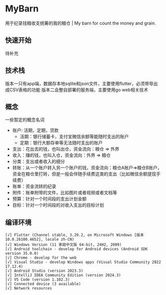# MyBarn

用于纪录钱粮收支统筹的我的粮仓
|
My barn for count the money and grain.

## 快速开始

待补充

## 技术栈
版本一只有app端，数据存本地sqlite和json文件，主要使用flutter，必须带导出成CSV表格的功能
版本二会整自部署的服务端，主要使用go web相关技术

## 概念
一些暂定的概念名词
- 账户: 活期，定期，贷款
  - 活期：银行储蓄卡，支付宝微信余额等能随时支出的账户
  - 定期：银行大额存单等无法随时支出的账户
- 支出：花出去的钱，也叫出仓，资金流向：粮仓 => 外界
- 收入：赚的钱，也叫入仓，资金流向：外界 => 粮仓
- 分类：支出或者收入的细分
- 转账：从一个账户转入另一个账户的钱，资金流向：粮仓A账户=>粮仓B账户，资金在粮仓里打转，但是一般会伴随手续费这类的支出（比如微信余额提现手续费）
- 账单：资金流转的纪录
- 附件：账单附带的文件，比如图片或者视频或者文档等
- 预算：针对一个时间段的支出计划金额
- 目标：针对一个时间段的对收入支出的目标计划



## 编译环境
```text
[√] Flutter (Channel stable, 3.29.2, on Microsoft Windows [版本 10.0.26100.4652], locale zh-CN)
[√] Windows Version (11 家庭中文版 64-bit, 24H2, 2009)
[√] Android toolchain - develop for Android devices (Android SDK version 35.0.0)
[√] Chrome - develop for the web
[√] Visual Studio - develop Windows apps (Visual Studio Community 2022 17.12.4)
[√] Android Studio (version 2023.3)
[√] IntelliJ IDEA Community Edition (version 2024.3)
[√] VS Code (version 1.102.3)
[√] Connected device (3 available)
[√] Network resources
```